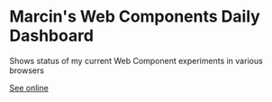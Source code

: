 Marcin's Web Components Daily Dashboard
=======================================

Shows status of my current Web Component experiments in various browsers

[See online](http://warpech.github.io/daily-dashboard/)
